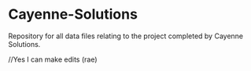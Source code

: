 # Cayenne-Solutions
Repository for all data files relating to the project completed by Cayenne Solutions. 

//Yes I can make edits (rae)
